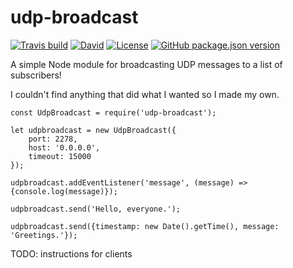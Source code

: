 # udp-broadcast

[![Travis build](https://img.shields.io/travis/CorySanin/udp-broadcast)](https://travis-ci.org/CorySanin/udp-broadcast) 
[![David](https://img.shields.io/david/dev/CorySanin/udp-broadcast)](https://david-dm.org/CorySanin/udp-broadcast?type=dev)
[![License](https://img.shields.io/github/license/CorySanin/udp-broadcast)](https://github.com/CorySanin/udp-broadcast/blob/master/LICENSE)
[![GitHub package.json version](https://img.shields.io/github/package-json/v/CorySanin/udp-broadcast)](https://github.com/CorySanin/udp-broadcast/blob/master/package.json)

A simple Node module for broadcasting UDP messages to a list of subscribers!

I couldn't find anything that did what I wanted so I made my own.

```
const UdpBroadcast = require('udp-broadcast');

let udpbroadcast = new UdpBroadcast({
    port: 2278,
    host: '0.0.0.0',
    timeout: 15000
});

udpbroadcast.addEventListener('message', (message) => {console.log(message)});

udpbroadcast.send('Hello, everyone.');

udpbroadcast.send({timestamp: new Date().getTime(), message: 'Greetings.'});
```

TODO: instructions for clients
